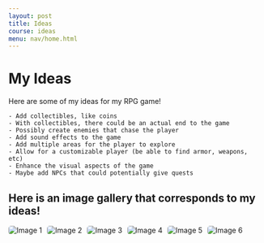 ```yaml
---
layout: post
title: Ideas
course: ideas 
menu: nav/home.html
---
```


<style>
    .grid-container {
        display: grid;
        grid-template-columns: repeat(auto-fill, minmax(150px, 1fr)); 
        gap: 10px;
    }
    .grid-item {
        text-align: center;
    }
    .grid-item img {
        width: 100%;
        height: 100px; 
        object-fit: contain; 
    }
    .grid-item p {
        margin: 5px 0;
    }

     .image-gallery {
        display: flex;
        flex-wrap: nowrap;
        overflow-x: auto;
        gap: 10px;
        }

    .image-gallery img {
        max-height: 150px;
        object-fit: cover;
        border-radius: 5px;
    }
</style>

# My Ideas

Here are some of my ideas for my RPG game!

    - Add collectibles, like coins 
    - With collectibles, there could be an actual end to the game
    - Possibly create enemies that chase the player
    - Add sound effects to the game
    - Add multiple areas for the player to explore
    - Allow for a customizable player (be able to find armor, weapons, etc)
    - Enhance the visual aspects of the game
    - Maybe add NPCs that could potentially give quests


## Here is an image gallery that corresponds to my ideas!

<div class="image-gallery">
  <img src="{{site.baseurl}}/images/coin.jpg" alt="Image 1">
  <img src="{{site.baseurl}}/images/rpg/goomba.png" alt="Image 2">
  <img src="{{site.baseurl}}/images/rpg/map.jpg" alt="Image 3">
  <img src="{{site.baseurl}}/images/rpg/armor.jpg" alt="Image 4">
  <img src="{{site.baseurl}}/images/rpg/graphics.jpg" alt="Image 5">
  <img src="{{site.baseurl}}/images/rpg/solaire.png" alt="Image 6">
</div> 


